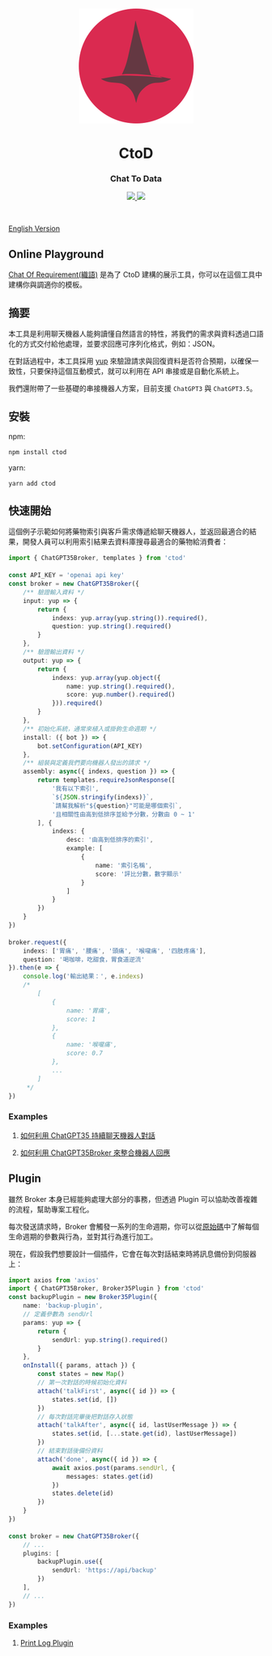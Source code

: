 <br>
<p align="center"><img style="max-width: 300px" src="./logo.png"></p>
<h1 align="center">CtoD</h1>
<h3 align="center">Chat To Data</h3>

<p align="center">
    <a href="https://www.npmjs.com/package/ctod">
        <img src="https://img.shields.io/npm/v/ctod.svg">
    </a>
    <a href="https://github.com/KHC-ZhiHao/ctod">
        <img src="https://img.shields.io/github/stars/KHC-ZhiHao/ctod.svg?style=social">
    </a>
    <br>
</p>

<br>

[English Version](./README.md)

## Online Playground

[Chat Of Requirement(織語)](https://cor.metalsheep.com/) 是為了 CtoD 建構的展示工具，你可以在這個工具中建構你與調適你的模板。

## 摘要

本工具是利用聊天機器人能夠讀懂自然語言的特性，將我們的需求與資料透過口語化的方式交付給他處理，並要求回應可序列化格式，例如：JSON。

在對話過程中，本工具採用 [yup](https://github.com/jquense/yup) 來驗證請求與回復資料是否符合預期，以確保一致性，只要保持這個互動模式，就可以利用在 API 串接或是自動化系統上。

我們還附帶了一些基礎的串接機器人方案，目前支援 `ChatGPT3` 與 `ChatGPT3.5`。

## 安裝

npm:

```bash
npm install ctod
```

yarn:

```bash
yarn add ctod
```

## 快速開始

這個例子示範如何將藥物索引與客戶需求傳遞給聊天機器人，並返回最適合的結果，開發人員可以利用索引結果去資料庫搜尋最適合的藥物給消費者：

```ts
import { ChatGPT35Broker, templates } from 'ctod'

const API_KEY = 'openai api key'
const broker = new ChatGPT35Broker({
    /** 驗證輸入資料 */
    input: yup => {
        return {
            indexs: yup.array(yup.string()).required(),
            question: yup.string().required()
        }
    },
    /** 驗證輸出資料 */
    output: yup => {
        return {
            indexs: yup.array(yup.object({
                name: yup.string().required(),
                score: yup.number().required()
            })).required()
        }
    },
    /** 初始化系統，通常來植入或掛鉤生命週期 */
    install: ({ bot }) => {
        bot.setConfiguration(API_KEY)
    },
    /** 組裝與定義我們要向機器人發出的請求 */
    assembly: async({ indexs, question }) => {
        return templates.requireJsonResponse([
            '我有以下索引',
            `${JSON.stringify(indexs)}`,
            `請幫我解析"${question}"可能是哪個索引`,
            '且相關性由高到低排序並給予分數，分數由 0 ~ 1'
        ], {
            indexs: {
                desc: '由高到低排序的索引',
                example: [
                    {
                        name: '索引名稱',
                        score: '評比分數，數字顯示'
                    }
                ]
            }
        })
    }
})

broker.request({
    indexs: ['胃痛', '腰痛', '頭痛', '喉嚨痛', '四肢疼痛'],
    question: '喝咖啡，吃甜食，胃食道逆流'
}).then(e => {
    console.log('輸出結果：', e.indexs)
    /*
        [
            {
                name: '胃痛',
                score: 1
            },
            {
                name: '喉嚨痛',
                score: 0.7
            },
            ...
        ]
     */
})
```

### Examples

1. [如何利用 ChatGPT35 持續聊天機器人對話](./examples/chatgpt3.5.ts)

2. [如何利用 ChatGPT35Broker 來整合機器人回應](./examples/chatgpt3.5-broker.ts)

##  Plugin

雖然 Broker 本身已經能夠處理大部分的事務，但透過 Plugin 可以協助改善複雜的流程，幫助專案工程化。

每次發送請求時，Broker 會觸發一系列的生命週期，你可以從[原始碼](./lib/broker/35.ts)中了解每個生命週期的參數與行為，並對其行為進行加工。

現在，假設我們想要設計一個插件，它會在每次對話結束時將訊息備份到伺服器上：

```ts
import axios from 'axios'
import { ChatGPT35Broker, Broker35Plugin } from 'ctod'
const backupPlugin = new Broker35Plugin({
    name: 'backup-plugin',
    // 定義參數為 sendUrl
    params: yup => {
        return {
            sendUrl: yup.string().required()
        }
    },
    onInstall({ params, attach }) {
        const states = new Map()
        // 第一次對話的時候初始化資料
        attach('talkFirst', async({ id }) => {
            states.set(id, [])
        })
        // 每次對話完畢後把對話存入狀態
        attach('talkAfter', async({ id, lastUserMessage }) => {
            states.set(id, [...state.get(id), lastUserMessage])
        })
        // 結束對話後備份資料
        attach('done', async({ id }) => {
            await axios.post(params.sendUrl, {
                messages: states.get(id)
            })
            states.delete(id)
        })
    }
})

const broker = new ChatGPT35Broker({
    // ...
    plugins: [
        backupPlugin.use({
            sendUrl: 'https://api/backup'
        })
    ],
    // ...
})
```

### Examples

1. [Print Log Plugin](./lib/plugins.ts)
